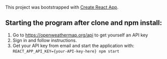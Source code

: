 This project was bootstrapped with [Create React App](https://github.com/facebook/create-react-app).

## Starting the program after clone and npm install:
1. Go to https://openweathermap.org/api to get yourself an API key
2. Sign in and follow instructions.
3. Get your API key from email and start the application with:
  ```REACT_APP_API_KEY={your-API-key-here} npm start```
